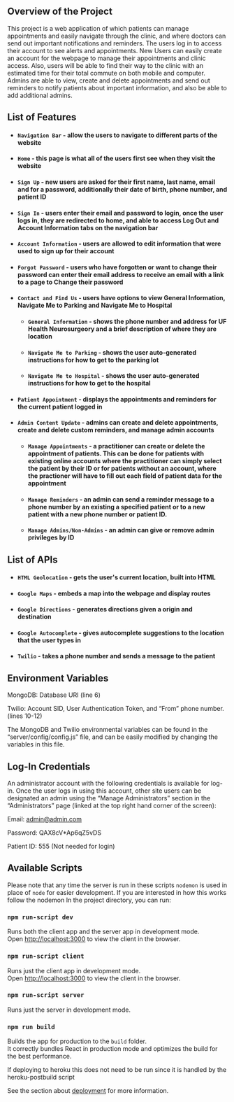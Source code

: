 ## Overview of the Project
This project is a web application of which patients can manage appointments and easily navigate through the clinic, and where doctors can send out important notifications and reminders. The users log in to access their account to see alerts and appointments. New Users can easily create an account for the webpage to manage their appointments and clinic access. Also, users will be able to find their way to the clinic with an estimated time for their total commute on both mobile and computer. Admins are able to view, create and delete appointments and send out reminders to notify patients about important information, and also be able to add additional admins.


## List of Features
- #### `Navigation Bar` - allow the users to navigate to different parts of the website
- #### `Home` - this page is what all of the users first see when they visit the website
- #### `Sign Up` - new users are asked for their first name, last name, email and for a password, additionally their date of birth, phone number, and patient ID
- #### `Sign In` - users enter their email and password to login, once the user logs in, they are redirected to home, and able to access Log Out and Account Information tabs on the navigation bar
- #### `Account Information` - users are allowed to edit information that were used to sign up for their account
- #### `Forgot Password` - users who have forgotten or want to change their password can enter their email address to receive an email with a link to a page to Change their password
- #### `Contact and Find Us` - users have options to view General Information, Navigate Me to Parking and Navigate Me to Hospital
    - #### `General Information` - shows the phone number and address for UF Health Neurosurgeory and a brief description of where they are location
    - #### `Navigate Me to Parking` - shows the user auto-generated instructions for how to get to the parking lot
    - #### `Navigate Me to Hospital` - shows the user auto-generated instructions for how to get to the hospital
- #### `Patient Appointment` - displays the appointments and reminders for the current patient logged in
- #### `Admin Content Update` - admins can create and delete appointments, create and delete custom reminders, and manage admin accounts
    - #### `Manage Appointments` - a practitioner can create or delete the appointment of patients. This can be done for patients with existing online accounts where the practitioner can simply select the patient by their ID or for patients without an account, where the practioner will have to fill out each field of patient data for the appointment
    - #### `Manage Reminders` - an admin can send a reminder message to a phone number by an existing a specified patient or to a new patient with a new phone number or patient ID. 
    - #### `Manage Admins/Non-Admins` - an admin can give or remove admin privileges by ID

## List of APIs
- #### `HTML Geolocation` - gets the user's current location, built into HTML
- #### `Google Maps` - embeds a map into the webpage and display routes
- #### `Google Directions` - generates directions given a origin and destination
- #### `Google Autocomplete` - gives autocomplete suggestions to the location that the user types in
- #### `Twilio` - takes a phone number and sends a message to the patient


## Environment Variables
MongoDB: Database URI (line 6)

Twilio: Account SID, User Authentication Token, and “From” phone number. (lines 10-12)

The MongoDB and Twilio environmental variables can be found in the “server/config/config.js” file, and can be easily modified by changing the variables in this file.


## Log-In Credentials
An administrator account with the following credentials is available for log-in. Once the user logs in using this account, other site users can be designated an admin using the “Manage Administrators” section in the “Administrators” page (linked at the top right hand corner of the screen):

Email: admin@admin.com

Password: QAX8cV*Ap6qZ5vDS

Patient ID: 555 (Not needed for login)


## Available Scripts

Please note that any time the server is run in these scripts `nodemon` is used in place of `node` for easier development. If you are interested in how this works follow the nodemon In the project directory, you can run:

### `npm run-script dev`

Runs both the client app and the server app in development mode.<br>
Open [http://localhost:3000](http://localhost:3000) to view the client in the browser.

### `npm run-script client`

Runs just the client app in development mode.<br>
Open [http://localhost:3000](http://localhost:3000) to view the client in the browser.


### `npm run-script server`

Runs just the server in development mode.<br>


### `npm run build`

Builds the app for production to the `build` folder.<br>
It correctly bundles React in production mode and optimizes the build for the best performance.

If deploying to heroku this does not need to be run since it is handled by the heroku-postbuild script<br>

See the section about [deployment](https://facebook.github.io/create-react-app/docs/deployment) for more information.

    
    



